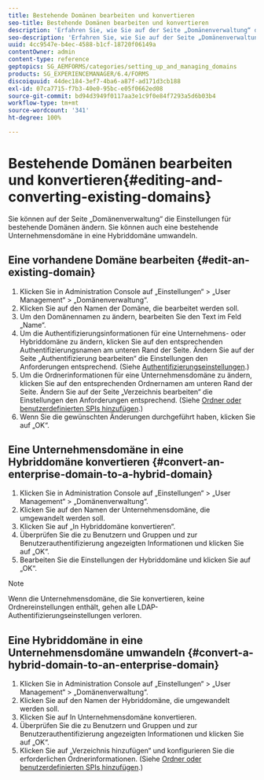 ```yaml
---
title: Bestehende Domänen bearbeiten und konvertieren
seo-title: Bestehende Domänen bearbeiten und konvertieren
description: 'Erfahren Sie, wie Sie auf der Seite „Domänenverwaltung“ die Einstellungen für bestehende Domänen ändern. Konvertieren Sie eine bestehende Unternehmensdomäne in eine Hybriddomäne oder umgekehrt. '
seo-description: 'Erfahren Sie, wie Sie auf der Seite „Domänenverwaltung“ die Einstellungen für bestehende Domänen ändern. Konvertieren Sie eine bestehende Unternehmensdomäne in eine Hybriddomäne oder umgekehrt. '
uuid: 4cc9547e-b4ec-4588-b1cf-18720f06149a
contentOwner: admin
content-type: reference
geptopics: SG_AEMFORMS/categories/setting_up_and_managing_domains
products: SG_EXPERIENCEMANAGER/6.4/FORMS
discoiquuid: 44dec184-3ef7-4ba6-a87f-ad171d3cb188
exl-id: 07ca7715-f7b3-40e0-95bc-e05f0662ed08
source-git-commit: bd94d3949f0117aa3e1c9f0e84f7293a5d6b03b4
workflow-type: tm+mt
source-wordcount: '341'
ht-degree: 100%

---
```


# Bestehende Domänen bearbeiten und konvertieren{#editing-and-converting-existing-domains}

Sie können auf der Seite „Domänenverwaltung“ die Einstellungen für bestehende Domänen ändern. Sie können auch eine bestehende Unternehmensdomäne in eine Hybriddomäne umwandeln.

## Eine vorhandene Domäne bearbeiten  {#edit-an-existing-domain}

1. Klicken Sie in Administration Console auf „Einstellungen“ > „User Management“ > „Domänenverwaltung“.
1. Klicken Sie auf den Namen der Domäne, die bearbeitet werden soll.
1. Um den Domänennamen zu ändern, bearbeiten Sie den Text im Feld „Name“.
1. Um die Authentifizierungsinformationen für eine Unternehmens- oder Hybriddomäne zu ändern, klicken Sie auf den entsprechenden Authentifizierungsnamen am unteren Rand der Seite. Ändern Sie auf der Seite „Authentifizierung bearbeiten“ die Einstellungen den Anforderungen entsprechend. (Siehe [Authentifizierungseinstellungen](/help/forms/using/admin-help/configuring-authentication-providers.md#authentication-settings).)
1. Um die Ordnerinformationen für eine Unternehmensdomäne zu ändern, klicken Sie auf den entsprechenden Ordnernamen am unteren Rand der Seite. Ändern Sie auf der Seite „Verzeichnis bearbeiten“ die Einstellungen den Anforderungen entsprechend. (Siehe [Ordner oder benutzerdefinierten SPIs hinzufügen](/help/forms/using/admin-help/configuring-directories.md#adding-directories-or-custom-spis).)
1. Wenn Sie die gewünschten Änderungen durchgeführt haben, klicken Sie auf „OK“.

## Eine Unternehmensdomäne in eine Hybriddomäne konvertieren  {#convert-an-enterprise-domain-to-a-hybrid-domain}

1. Klicken Sie in Administration Console auf „Einstellungen“ > „User Management“ > „Domänenverwaltung“.
1. Klicken Sie auf den Namen der Unternehmensdomäne, die umgewandelt werden soll.
1. Klicken Sie auf „In Hybriddomäne konvertieren“.
1. Überprüfen Sie die zu Benutzern und Gruppen und zur Benutzerauthentifizierung angezeigten Informationen und klicken Sie auf „OK“.
1. Bearbeiten Sie die Einstellungen der Hybriddomäne und klicken Sie auf „OK“.

>[!NOTE]
>
>Wenn die Unternehmensdomäne, die Sie konvertieren, keine Ordnereinstellungen enthält, gehen alle LDAP-Authentifizierungseinstellungen verloren.

## Eine Hybriddomäne in eine Unternehmensdomäne umwandeln  {#convert-a-hybrid-domain-to-an-enterprise-domain}

1. Klicken Sie in Administration Console auf „Einstellungen“ > „User Management“ > „Domänenverwaltung“.
1. Klicken Sie auf den Namen der Hybriddomäne, die umgewandelt werden soll.
1. Klicken Sie auf In Unternehmensdomäne konvertieren.
1. Überprüfen Sie die zu Benutzern und Gruppen und zur Benutzerauthentifizierung angezeigten Informationen und klicken Sie auf „OK“.
1. Klicken Sie auf „Verzeichnis hinzufügen“ und konfigurieren Sie die erforderlichen Ordnerinformationen. (Siehe [Ordner oder benutzerdefinierten SPIs hinzufügen](/help/forms/using/admin-help/configuring-directories.md#adding-directories-or-custom-spis).)
